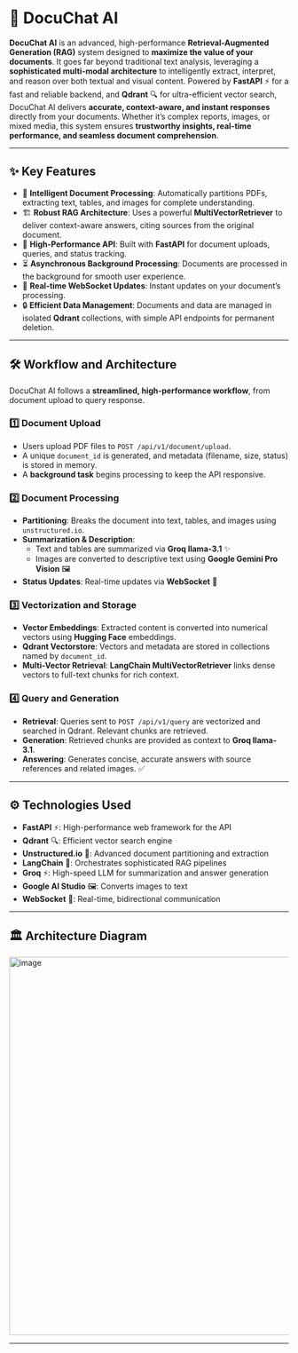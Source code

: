 # 📄 DocuChat AI

**DocuChat AI** is an advanced, high-performance **Retrieval-Augmented Generation (RAG)** system designed to **maximize the value of your documents**. It goes far beyond traditional text analysis, leveraging a **sophisticated multi-modal architecture** to intelligently extract, interpret, and reason over both textual and visual content. Powered by **FastAPI** ⚡ for a fast and reliable backend, and **Qdrant** 🔍 for ultra-efficient vector search, DocuChat AI delivers **accurate, context-aware, and instant responses** directly from your documents. Whether it’s complex reports, images, or mixed media, this system ensures **trustworthy insights, real-time performance, and seamless document comprehension**.  

---

## ✨ Key Features

- 🧠 **Intelligent Document Processing**: Automatically partitions PDFs, extracting text, tables, and images for complete understanding.  
- 🏗️ **Robust RAG Architecture**: Uses a powerful **MultiVectorRetriever** to deliver context-aware answers, citing sources from the original document.  
- 🚀 **High-Performance API**: Built with **FastAPI** for document uploads, queries, and status tracking.  
- ⏳ **Asynchronous Background Processing**: Documents are processed in the background for smooth user experience.  
- 📡 **Real-time WebSocket Updates**: Instant updates on your document’s processing.  
- 🔒 **Efficient Data Management**: Documents and data are managed in isolated **Qdrant** collections, with simple API endpoints for permanent deletion.

---

## 🛠️ Workflow and Architecture

DocuChat AI follows a **streamlined, high-performance workflow**, from document upload to query response.

### 1️⃣ Document Upload
- Users upload PDF files to `POST /api/v1/document/upload`.  
- A unique `document_id` is generated, and metadata (filename, size, status) is stored in memory.  
- A **background task** begins processing to keep the API responsive.  

### 2️⃣ Document Processing
- **Partitioning**: Breaks the document into text, tables, and images using `unstructured.io`.  
- **Summarization & Description**:  
  - Text and tables are summarized via **Groq llama-3.1** ✨  
  - Images are converted to descriptive text using **Google Gemini Pro Vision** 🖼️  
- **Status Updates**: Real-time updates via **WebSocket** 🔄  

### 3️⃣ Vectorization and Storage
- **Vector Embeddings**: Extracted content is converted into numerical vectors using **Hugging Face** embeddings.  
- **Qdrant Vectorstore**: Vectors and metadata are stored in collections named by `document_id`.  
- **Multi-Vector Retrieval**: **LangChain MultiVectorRetriever** links dense vectors to full-text chunks for rich context.  

### 4️⃣ Query and Generation
- **Retrieval**: Queries sent to `POST /api/v1/query` are vectorized and searched in Qdrant. Relevant chunks are retrieved.  
- **Generation**: Retrieved chunks are provided as context to **Groq llama-3.1**.  
- **Answering**: Generates concise, accurate answers with source references and related images. ✅  

---

## ⚙️ Technologies Used

- **FastAPI** ⚡: High-performance web framework for the API  
- **Qdrant** 🔍: Efficient vector search engine  
- **Unstructured.io** 📝: Advanced document partitioning and extraction  
- **LangChain** 🔗: Orchestrates sophisticated RAG pipelines  
- **Groq** ⚡: High-speed LLM for summarization and answer generation  
- **Google AI Studio** 🖼️: Converts images to text  
- **WebSocket** 🔄: Real-time, bidirectional communication

---
## 🏛️ Architecture Diagram
  <img width="1024" height="682" alt="image" src="https://github.com/user-attachments/assets/e0b028b7-2f83-46a3-88d5-ba62d4f226af" />

---



